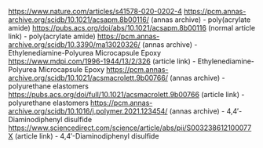 https://www.nature.com/articles/s41578-020-0202-4
https://pcm.annas-archive.org/scidb/10.1021/acsapm.8b00116/ (annas archive) - poly(acrylate amide)
https://pubs.acs.org/doi/abs/10.1021/acsapm.8b00116 (normal article link) - poly(acrylate amide)
https://pcm.annas-archive.org/scidb/10.3390/ma13020326/ (annas archive) - Ethylenediamine-Polyurea Microcapsule Epoxy
https://www.mdpi.com/1996-1944/13/2/326 (article link) - Ethylenediamine-Polyurea Microcapsule Epoxy
https://pcm.annas-archive.org/scidb/10.1021/acsmacrolett.9b00766/ (annas archive) - polyurethane elastomers
https://pubs.acs.org/doi/full/10.1021/acsmacrolett.9b00766 (article link) - polyurethane elastomers
https://pcm.annas-archive.org/scidb/10.1016/j.polymer.2021.123454/ (annas archive) - 4,4′-Diaminodiphenyl disulfide
https://www.sciencedirect.com/science/article/abs/pii/S003238612100077X (article link) - 4,4′-Diaminodiphenyl disulfide
